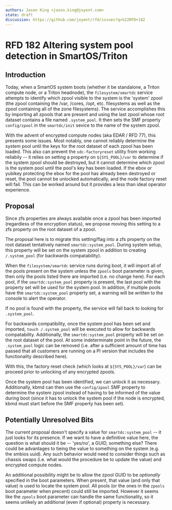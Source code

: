 ```yaml
---
authors: Jason King <jason.king@joyent.com>
state: draft
discussion: https://github.com/joyent/rfd/issues?q=%22RFD+182
---
```


<!--
    This Source Code Form is subject to the terms of the Mozilla Public
    License, v. 2.0. If a copy of the MPL was not distributed with this
    file, You can obtain one at http://mozilla.org/MPL/2.0/.
-->

<!--
    Copyright 2020 Joyent, Inc.
-->

# RFD 182 Altering system pool detection in SmartOS/Triton

## Introduction

Today, when a SmartOS system boots (whether it be standalone, a Triton compute
node, or a Triton headnode), the `filesystem/smartdc` service
attempts to identify which zpool visible to the system is the 'system' zpool
(the zpool containing the /var, /cores, /opt, etc. filesystems as well as the
zpool containing all of the zone filesystems). The service accomplishes this by
importing all zpools that are present and using the last zpool whose root
dataset contains a file named `.system_pool`. It then sets the SMF property
`config/zpool` in the `smartdc/init` sevice to the name of the system zpool.

With the advent of encrypted compute nodes (aka EDAR / RFD 77), this presents
some issues. Most notably, one cannot reliably determine the system pool until
the keys for the root dataset of each zpool has been loaded. This also can
prevent the `sdc-factoryreset` utility from working reliabily -- it relies on
setting a property on `${SYS_POOL}/var` to determine if the system zpool should
be destroyed, but it cannot determine which zpool is the system pool until
the pool's key has been loaded. If the ebox or yubikey protecting the ebox
for the pool has already been destroyed or reset, the pool cannot be unlocked
automatically, and the node factory reset will fail. This can be worked around
but it provides a less than ideal operator experience.

## Proposal

Since zfs properties are always available once a zpool has been imported
(regardless of the encryption status), we propose moving this setting to a
zfs property on the root dataset of a zpool.

The proposal here is to migrate this setting/flag into a zfs property on the
root dataset tentatively named `smartdc:system_pool`. During system setup,
this property will be set on the system zpool in addition to creating
`/.system_pool` (for backwards compatability).

When the `filesystem/smartdc` service runs during boot, it will import all of
the pools present on the system unless the `zpools` boot parameter is
given, then only the pools listed there are imported (i.e. no change here).
For each pool, if the `smartdc:system_pool` property is present, the last
pool with the property set will be used for the system pool. In addition, if
multiple pools have the `smartdc:system_pool` property set, a warning will
be written to the console to alert the operator.

If no pool is found with the property, the service will fall back to looking
for `.system_pool`.

For backwards compatibility, once the system pool has been set and imported,
`touch /.system_pool` will be executed to allow for backwards compatability.
Additionally, the `smartdc:system_pool` property will be set on the root dataset
of the pool. At some indeterminate point in the future, the `.system_pool`
logic can be removed (i.e. after a sufficient amount of time has passed that
all customers are running on a PI version that includes the functionality
described here).

With this, the factory reset check (which looks at `${SYS_POOL}/var`) can be
proceed prior to unlocking of any encrypted zpools.

Once the system pool has been identified, we can unlock it as necessary.
Additionally, kbmd can then use the `config/zpool` SMF property to determine
the system zpool instead of having to be informed of the value during boot
(since it has to unlock the system pool if the node is encrypted, kbmd must
start before the SMF property has been set).

## Potentially Unresolved Bits

The current proposal doesn't specify a value for `smartdc:system_pool` -- it
just looks for its presence. If we want to have a definitive value here, the
question is what should it be -- 'yes/no', a GUID, something else? There
could be advantages to tieing the value to something on the system (e.g. the
smbios uuid). Any such behavior would need to consider things such as
chassis swaps (i.e. what would the procedure be to update the value) and
encrypted compute nodes.

An additional possibility might be to allow the zpool GUID to be _optionally_
specified in the boot parameters. When present, that value (and only that
value) is used to locate the system pool. All pools (or the ones in the
`zpools` boot parameter when precent) could still be imported. However it
seems like the `zpools` boot parameter can handle the same functionality, so
it seems unlikely an additional (even if optional) property is necessary.
